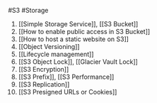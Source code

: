 
#S3 #Storage
1. [[Simple Storage Service]], [[S3 Bucket]]
2. [[How to enable public access in S3 Bucket]]
3. [[How to host a static website on S3]]
4. [[Object Versioning]]
5. [[Lifecycle management]]
6. [[S3 Object Lock]], [[Glacier Vault Lock]]
7. [[S3 Encryption]]
8. [[S3 Prefix]], [[S3 Performance]]
9. [[S3 Replication]]
10. [[S3 Presigned URLs or Cookies]]